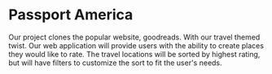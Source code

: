 # Passport America
Our project clones the popular website, goodreads. With our travel themed twist. Our web application will provide users with the ability to create places they would like to rate. The travel locations will be sorted by highest rating, but will have filters to customize the sort to fit the user's needs. 
